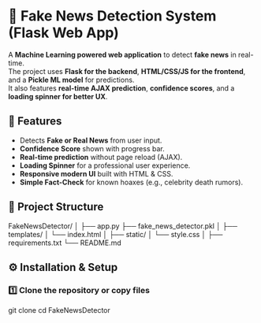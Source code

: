 # 📰 Fake News Detection System (Flask Web App)

A **Machine Learning powered web application** to detect **fake news** in real-time.  
The project uses **Flask for the backend**, **HTML/CSS/JS for the frontend**, and a **Pickle ML model** for predictions.  
It also features **real-time AJAX prediction**, **confidence scores**, and a **loading spinner for better UX**.

## **🚀 Features**

- Detects **Fake or Real News** from user input.
- **Confidence Score** shown with progress bar.
- **Real-time prediction** without page reload (AJAX).
- **Loading Spinner** for a professional user experience.
- **Responsive modern UI** built with HTML & CSS.
- **Simple Fact-Check** for known hoaxes (e.g., celebrity death rumors).

## **📂 Project Structure**

FakeNewsDetector/
│
├── app.py 
├── fake_news_detector.pkl 
│
├── templates/
│ └── index.html 
│
├── static/
│ └── style.css 
│
├── requirements.txt 
└── README.md 

## **⚙️ Installation & Setup**

### **1️⃣ Clone the repository or copy files**

git clone <your-repo-url>
cd FakeNewsDetector
